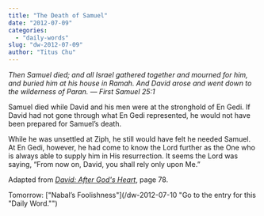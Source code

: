 ```yaml
---
title: "The Death of Samuel"
date: "2012-07-09"
categories: 
  - "daily-words"
slug: "dw-2012-07-09"
author: "Titus Chu"
---
```


_Then Samuel died; and all Israel gathered together and mourned for him, and buried him at his house in Ramah. And David arose and went down to the wilderness of Paran. — First Samuel 25:1_

Samuel died while David and his men were at the stronghold of En Gedi. If David had not gone through what En Gedi represented, he would not have been prepared for Samuel’s death.

While he was unsettled at Ziph, he still would have felt he needed Samuel. At En Gedi, however, he had come to know the Lord further as the One who is always able to supply him in His resurrection. It seems the Lord was saying, “From now on, David, you shall rely only upon Me.”

Adapted from _[David: After God's Heart](/book-david "Go to the listing for this book.")_, page 78.

Tomorrow: ["Nabal’s Foolishness"](/dw-2012-07-10 "Go to the entry for this "Daily Word."")
